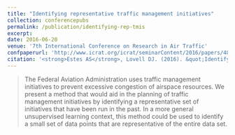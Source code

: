 ```yaml
---
title: "Identifying representative traffic management initiatives"
collection: conferencepubs
permalink: /publication/identifying-rep-tmis
excerpt:
date: 2016-06-20
venue: '7th International Conference on Research in Air Traffic'
confpaperurl: 'http://www.icrat.org/icrat/seminarContent/2016/papers/48/ICRAT_2016_paper_48.pdf'
citation: '<strong>Estes AS</strong>, Lovell DJ. (2016). &quot;Identifying representative traffic management initiatives.&quot; <i>Proc. 7th International Conference on Research in Air Traffic 2016</i>. Philadelphia, PA'
---
```

> The Federal Aviation Administration uses traffic
management initiatives to prevent excessive congestion of
airspace resources. We present a method that would aid in the
planning of traffic management initiatives by identifying a
representative set of initiatives that have been run in the past. In
a more general unsupervised learning context, this method could
be used to identify a small set of data points that are
representative of the entire data set.
